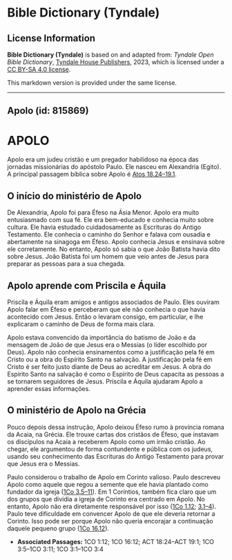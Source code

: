 # Bible Dictionary (Tyndale)

## License Information

**Bible Dictionary (Tyndale)** is based on and adapted from: _Tyndale Open Bible Dictionary_, [Tyndale House Publishers](https://tyndaleopenresources.com/), 2023, which is licensed under a [CC BY-SA 4.0 license](https://creativecommons.org/licenses/by-sa/4.0/legalcode.en).

This markdown version is provided under the same license.



--------------------------------

## Apolo (id: 815869)

APOLO
=====

Apolo era um judeu cristão e um pregador habilidoso na época das jornadas missionárias do apóstolo Paulo. Ele nasceu em Alexandria (Egito). A principal passagem bíblica sobre Apolo é [Atos 18\.24–19\.1](https://ref.ly/Acts18:24-Acts19:1).

O início do ministério de Apolo
-------------------------------

De Alexandria, Apolo foi para Éfeso na Ásia Menor. Apolo era muito entusiasmado com sua fé. Ele era bem\-educado e conhecia muito sobre cultura. Ele havia estudado cuidadosamente as Escrituras do Antigo Testamento. Ele conhecia o caminho do Senhor e falava com ousadia e abertamente na sinagoga em Éfeso. Apolo conhecia Jesus e ensinava sobre ele corretamente. No entanto, Apolo só sabia o que João Batista havia dito sobre Jesus. João Batista foi um homem que veio antes de Jesus para preparar as pessoas para a sua chegada.

Apolo aprende com Priscila e Áquila
-----------------------------------

Priscila e Áquila eram amigos e antigos associados de Paulo. Eles ouviram Apolo falar em Éfeso e perceberam que ele não conhecia o que havia acontecido com Jesus. Então o levaram consigo, em particular, e lhe explicaram o caminho de Deus de forma mais clara.

Apolo estava convencido da importância do batismo de João e da mensagem de João de que Jesus era o Messias (o líder escolhido por Deus). Apolo não conhecia ensinamentos como a justificação pela fé em Cristo ou a obra do Espírito Santo na salvação. A justificação pela fé em Cristo é ser feito justo diante de Deus ao acreditar em Jesus. A obra do Espírito Santo na salvação é como o Espírito de Deus capacita as pessoas a se tornarem seguidores de Jesus. Priscila e Áquila ajudaram Apolo a aprender essas informações.

O ministério de Apolo na Grécia
-------------------------------

Pouco depois dessa instrução, Apolo deixou Éfeso rumo à província romana da Acaia, na Grécia. Ele trouxe cartas dos cristãos de Éfeso, que instavam os discípulos na Acaia a receberem Apolo como um irmão cristão. Ao chegar, ele argumentou de forma contundente e pública com os judeus, usando seu conhecimento das Escrituras do Antigo Testamento para provar que Jesus era o Messias.

Paulo considerou o trabalho de Apolo em Corinto valioso. Paulo descreveu Apolo como aquele que regou a semente que ele havia plantado como fundador da igreja ([1Co 3\.5–11](https://ref.ly/1Cor3:5-1Cor3:11)). Em 1 Coríntios, também fica claro que um dos grupos que dividia a igreja de Corinto era centrado em Apolo. No entanto, Apolo não era diretamente responsável por isso ([1Co 1\.12](https://ref.ly/1Cor1:12); [3\.1–4](https://ref.ly/1Cor3:1-1Cor3:4)). Paulo teve dificuldade em convencer Apolo de que ele deveria retornar a Corinto. Isso pode ser porque Apolo não queria encorajar a continuação daquele pequeno grupo ([1Co 16\.12](https://ref.ly/1Cor16:12)).

* **Associated Passages:** 1CO 1:12; 1CO 16:12; ACT 18:24–ACT 19:1; 1CO 3:5–1CO 3:11; 1CO 3:1–1CO 3:4

